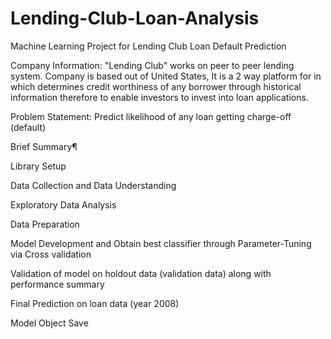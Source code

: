 # Lending-Club-Loan-Analysis
Machine Learning Project for Lending Club Loan Default Prediction

Company Information:
"Lending Club" works on peer to peer lending system. Company is based out of United States, 
It is a 2 way platform for in which determines credit worthiness of any borrower through 
historical information therefore to enable investors to invest into loan applications. 

Problem Statement:  Predict likelihood of any loan getting charge-off (default)

Brief Summary¶

Library Setup

Data Collection and Data Understanding

Exploratory Data Analysis

Data Preparation

Model Development and Obtain best classifier through Parameter-Tuning via Cross validation

Validation of model on holdout data (validation data) along with performance summary

Final Prediction on loan data (year 2008)

Model Object Save
